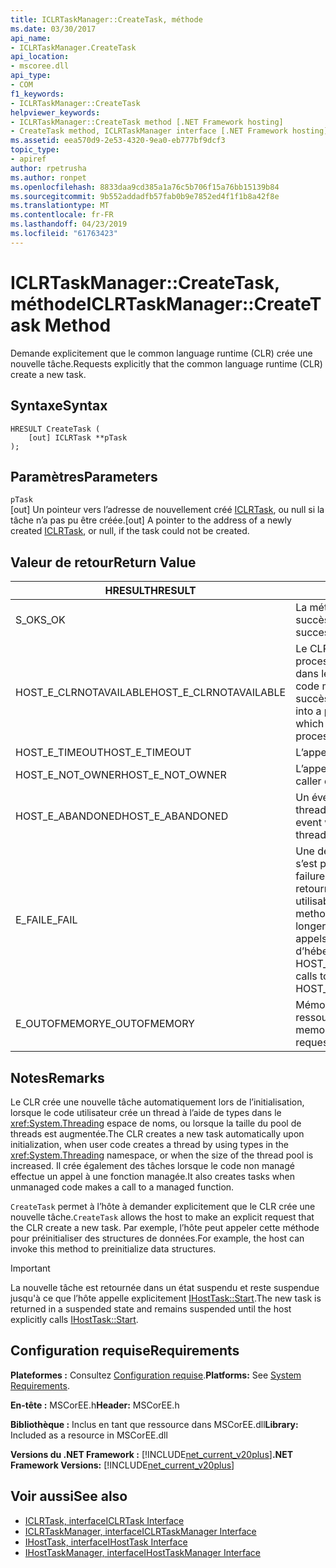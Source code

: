 ```yaml
---
title: ICLRTaskManager::CreateTask, méthode
ms.date: 03/30/2017
api_name:
- ICLRTaskManager.CreateTask
api_location:
- mscoree.dll
api_type:
- COM
f1_keywords:
- ICLRTaskManager::CreateTask
helpviewer_keywords:
- ICLRTaskManager::CreateTask method [.NET Framework hosting]
- CreateTask method, ICLRTaskManager interface [.NET Framework hosting]
ms.assetid: eea570d9-2e53-4320-9ea0-eb777bf9dcf3
topic_type:
- apiref
author: rpetrusha
ms.author: ronpet
ms.openlocfilehash: 8833daa9cd385a1a76c5b706f15a76bb15139b84
ms.sourcegitcommit: 9b552addadfb57fab0b9e7852ed4f1f1b8a42f8e
ms.translationtype: MT
ms.contentlocale: fr-FR
ms.lasthandoff: 04/23/2019
ms.locfileid: "61763423"
---
```

# <a name="iclrtaskmanagercreatetask-method"></a><span data-ttu-id="90fb0-102">ICLRTaskManager::CreateTask, méthode</span><span class="sxs-lookup"><span data-stu-id="90fb0-102">ICLRTaskManager::CreateTask Method</span></span>
<span data-ttu-id="90fb0-103">Demande explicitement que le common language runtime (CLR) crée une nouvelle tâche.</span><span class="sxs-lookup"><span data-stu-id="90fb0-103">Requests explicitly that the common language runtime (CLR) create a new task.</span></span>  
  
## <a name="syntax"></a><span data-ttu-id="90fb0-104">Syntaxe</span><span class="sxs-lookup"><span data-stu-id="90fb0-104">Syntax</span></span>  
  
```  
HRESULT CreateTask (  
    [out] ICLRTask **pTask  
);  
```  
  
## <a name="parameters"></a><span data-ttu-id="90fb0-105">Paramètres</span><span class="sxs-lookup"><span data-stu-id="90fb0-105">Parameters</span></span>  
 `pTask`  
 <span data-ttu-id="90fb0-106">[out] Un pointeur vers l’adresse de nouvellement créé [ICLRTask](../../../../docs/framework/unmanaged-api/hosting/iclrtask-interface.md), ou null si la tâche n’a pas pu être créée.</span><span class="sxs-lookup"><span data-stu-id="90fb0-106">[out] A pointer to the address of a newly created [ICLRTask](../../../../docs/framework/unmanaged-api/hosting/iclrtask-interface.md), or null, if the task could not be created.</span></span>  
  
## <a name="return-value"></a><span data-ttu-id="90fb0-107">Valeur de retour</span><span class="sxs-lookup"><span data-stu-id="90fb0-107">Return Value</span></span>  
  
|<span data-ttu-id="90fb0-108">HRESULT</span><span class="sxs-lookup"><span data-stu-id="90fb0-108">HRESULT</span></span>|<span data-ttu-id="90fb0-109">Description</span><span class="sxs-lookup"><span data-stu-id="90fb0-109">Description</span></span>|  
|-------------|-----------------|  
|<span data-ttu-id="90fb0-110">S_OK</span><span class="sxs-lookup"><span data-stu-id="90fb0-110">S_OK</span></span>|<span data-ttu-id="90fb0-111">La méthode a été retourné avec succès.</span><span class="sxs-lookup"><span data-stu-id="90fb0-111">The method returned successfully.</span></span>|  
|<span data-ttu-id="90fb0-112">HOST_E_CLRNOTAVAILABLE</span><span class="sxs-lookup"><span data-stu-id="90fb0-112">HOST_E_CLRNOTAVAILABLE</span></span>|<span data-ttu-id="90fb0-113">Le CLR n’a pas été chargé dans un processus ou le CLR est dans un état dans lequel il ne peut pas exécuter le code managé ou traiter l’appel avec succès.</span><span class="sxs-lookup"><span data-stu-id="90fb0-113">The CLR has not been loaded into a process, or the CLR is in a state in which it cannot run managed code or process the call successfully.</span></span>|  
|<span data-ttu-id="90fb0-114">HOST_E_TIMEOUT</span><span class="sxs-lookup"><span data-stu-id="90fb0-114">HOST_E_TIMEOUT</span></span>|<span data-ttu-id="90fb0-115">L’appel a expiré.</span><span class="sxs-lookup"><span data-stu-id="90fb0-115">The call timed out.</span></span>|  
|<span data-ttu-id="90fb0-116">HOST_E_NOT_OWNER</span><span class="sxs-lookup"><span data-stu-id="90fb0-116">HOST_E_NOT_OWNER</span></span>|<span data-ttu-id="90fb0-117">L’appelant ne possède pas le verrou.</span><span class="sxs-lookup"><span data-stu-id="90fb0-117">The caller does not own the lock.</span></span>|  
|<span data-ttu-id="90fb0-118">HOST_E_ABANDONED</span><span class="sxs-lookup"><span data-stu-id="90fb0-118">HOST_E_ABANDONED</span></span>|<span data-ttu-id="90fb0-119">Un événement a été annulé alors qu’un thread bloqué ou Fibre l’attendait.</span><span class="sxs-lookup"><span data-stu-id="90fb0-119">An event was canceled while a blocked thread or fiber was waiting on it.</span></span>|  
|<span data-ttu-id="90fb0-120">E_FAIL</span><span class="sxs-lookup"><span data-stu-id="90fb0-120">E_FAIL</span></span>|<span data-ttu-id="90fb0-121">Une défaillance catastrophique inconnue s’est produite.</span><span class="sxs-lookup"><span data-stu-id="90fb0-121">An unknown catastrophic failure occurred.</span></span> <span data-ttu-id="90fb0-122">Lorsqu’une méthode retourne E_FAIL, le CLR n’est plus utilisable au sein du processus.</span><span class="sxs-lookup"><span data-stu-id="90fb0-122">When a method returns E_FAIL, the CLR is no longer usable within the process.</span></span> <span data-ttu-id="90fb0-123">Les appels suivants aux méthodes d’hébergement retournent HOST_E_CLRNOTAVAILABLE.</span><span class="sxs-lookup"><span data-stu-id="90fb0-123">Subsequent calls to hosting methods return HOST_E_CLRNOTAVAILABLE.</span></span>|  
|<span data-ttu-id="90fb0-124">E_OUTOFMEMORY</span><span class="sxs-lookup"><span data-stu-id="90fb0-124">E_OUTOFMEMORY</span></span>|<span data-ttu-id="90fb0-125">Mémoire est insuffisante pour allouer la ressource demandée.</span><span class="sxs-lookup"><span data-stu-id="90fb0-125">Not enough memory is available to allocate the requested resource.</span></span>|  
  
## <a name="remarks"></a><span data-ttu-id="90fb0-126">Notes</span><span class="sxs-lookup"><span data-stu-id="90fb0-126">Remarks</span></span>  
 <span data-ttu-id="90fb0-127">Le CLR crée une nouvelle tâche automatiquement lors de l’initialisation, lorsque le code utilisateur crée un thread à l’aide de types dans le <xref:System.Threading> espace de noms, ou lorsque la taille du pool de threads est augmentée.</span><span class="sxs-lookup"><span data-stu-id="90fb0-127">The CLR creates a new task automatically upon initialization, when user code creates a thread by using types in the <xref:System.Threading> namespace, or when the size of the thread pool is increased.</span></span> <span data-ttu-id="90fb0-128">Il crée également des tâches lorsque le code non managé effectue un appel à une fonction managée.</span><span class="sxs-lookup"><span data-stu-id="90fb0-128">It also creates tasks when unmanaged code makes a call to a managed function.</span></span>  
  
 <span data-ttu-id="90fb0-129">`CreateTask` permet à l’hôte à demander explicitement que le CLR crée une nouvelle tâche.</span><span class="sxs-lookup"><span data-stu-id="90fb0-129">`CreateTask` allows the host to make an explicit request that the CLR create a new task.</span></span> <span data-ttu-id="90fb0-130">Par exemple, l’hôte peut appeler cette méthode pour préinitialiser des structures de données.</span><span class="sxs-lookup"><span data-stu-id="90fb0-130">For example, the host can invoke this method to preinitialize data structures.</span></span>  
  
> [!IMPORTANT]
>  <span data-ttu-id="90fb0-131">La nouvelle tâche est retournée dans un état suspendu et reste suspendue jusqu'à ce que l’hôte appelle explicitement [IHostTask::Start](../../../../docs/framework/unmanaged-api/hosting/ihosttask-start-method.md).</span><span class="sxs-lookup"><span data-stu-id="90fb0-131">The new task is returned in a suspended state and remains suspended until the host explicitly calls [IHostTask::Start](../../../../docs/framework/unmanaged-api/hosting/ihosttask-start-method.md).</span></span>  
  
## <a name="requirements"></a><span data-ttu-id="90fb0-132">Configuration requise</span><span class="sxs-lookup"><span data-stu-id="90fb0-132">Requirements</span></span>  
 <span data-ttu-id="90fb0-133">**Plateformes :** Consultez [Configuration requise](../../../../docs/framework/get-started/system-requirements.md).</span><span class="sxs-lookup"><span data-stu-id="90fb0-133">**Platforms:** See [System Requirements](../../../../docs/framework/get-started/system-requirements.md).</span></span>  
  
 <span data-ttu-id="90fb0-134">**En-tête :** MSCorEE.h</span><span class="sxs-lookup"><span data-stu-id="90fb0-134">**Header:** MSCorEE.h</span></span>  
  
 <span data-ttu-id="90fb0-135">**Bibliothèque :** Inclus en tant que ressource dans MSCorEE.dll</span><span class="sxs-lookup"><span data-stu-id="90fb0-135">**Library:** Included as a resource in MSCorEE.dll</span></span>  
  
 <span data-ttu-id="90fb0-136">**Versions du .NET Framework :** [!INCLUDE[net_current_v20plus](../../../../includes/net-current-v20plus-md.md)]</span><span class="sxs-lookup"><span data-stu-id="90fb0-136">**.NET Framework Versions:** [!INCLUDE[net_current_v20plus](../../../../includes/net-current-v20plus-md.md)]</span></span>  
  
## <a name="see-also"></a><span data-ttu-id="90fb0-137">Voir aussi</span><span class="sxs-lookup"><span data-stu-id="90fb0-137">See also</span></span>

- [<span data-ttu-id="90fb0-138">ICLRTask, interface</span><span class="sxs-lookup"><span data-stu-id="90fb0-138">ICLRTask Interface</span></span>](../../../../docs/framework/unmanaged-api/hosting/iclrtask-interface.md)
- [<span data-ttu-id="90fb0-139">ICLRTaskManager, interface</span><span class="sxs-lookup"><span data-stu-id="90fb0-139">ICLRTaskManager Interface</span></span>](../../../../docs/framework/unmanaged-api/hosting/iclrtaskmanager-interface.md)
- [<span data-ttu-id="90fb0-140">IHostTask, interface</span><span class="sxs-lookup"><span data-stu-id="90fb0-140">IHostTask Interface</span></span>](../../../../docs/framework/unmanaged-api/hosting/ihosttask-interface.md)
- [<span data-ttu-id="90fb0-141">IHostTaskManager, interface</span><span class="sxs-lookup"><span data-stu-id="90fb0-141">IHostTaskManager Interface</span></span>](../../../../docs/framework/unmanaged-api/hosting/ihosttaskmanager-interface.md)
